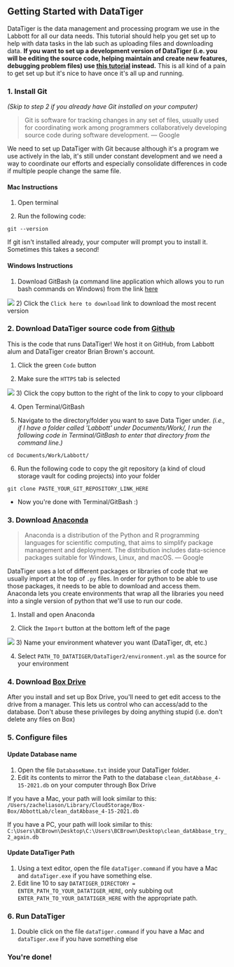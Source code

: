## Getting Started with DataTiger
DataTiger is the data management and processing program we use in the Labbott for all our data needs. This tutorial should help you get set up to help with data tasks in the lab such as uploading files and downloading data. **If you want to set up a development version of DataTiger (i.e. you will be editing the source code, helping maintain and create new features, debugging problem files)  use [this tutorial](HIDE_datatiger_setup_dev) instead.** This is all kind of a pain to get set up but it's nice to have once it's all up and running.

### 1. Install Git 
_(Skip to step 2 if you already have Git installed on your computer)_
> Git is software for tracking changes in any set of files, usually used for coordinating work among programmers collaboratively developing source code during software development. 
> — Google

We need to set up DataTiger with Git because although it's a program we use actively in the lab, it's still under constant development and we need a way to coordinate our efforts and especially consolidate differences in code if multiple people change the same file. 

#### Mac Instructions
1) Open terminal

2) Run the following code:

```console
git --version
 ```
If git isn't installed already, your computer will prompt you to install it. Sometimes this takes a second! 

#### Windows Instructions
1) Download GitBash (a command line application which allows you to run bash commands on Windows) from the link [here](https://git-scm.com/download/win)

![](/images/screenshots/Screen%20Shot%202022-01-26%20at%2011.40.43%20AM.png)
2) Click the `Click here to download` link to download the most recent version

### 2. Download DataTiger source code from [Github](https://github.com/Populustremuloides/DataTiger2)
This is the code that runs DataTiger! We host it on GitHub, from Labbott alum and DataTiger creator Brian Brown's account.

1) Click the green `Code` button 

2) Make sure the `HTTPS` tab is selected

![](/images/screenshots/Screen%20Shot%202022-01-26%20at%2011.41.03%20AM.png)
3) Click the copy button to the right of the link to copy to your clipboard

4) Open Terminal/GitBash

5) Navigate to the directory/folder you want to save Data Tiger under. _(i.e., if I have a folder called 'Labbott' under Documents/Work/, I run the following code in Terminal/GitBash to enter that directory from the command line.)_
	
```console
cd Documents/Work/Labbott/
```
	
6) Run the following code to copy the git repository (a kind of cloud storage vault for coding projects) into your folder

```console
git clone PASTE_YOUR_GIT_REPOSITORY_LINK_HERE
```
- Now you're done with Terminal/GitBash :)
### 3. Download [Anaconda](https://www.anaconda.com/products/individual)
> Anaconda is a distribution of the Python and R programming languages for scientific computing, that aims to simplify package management and deployment. The distribution includes data-science packages suitable for Windows, Linux, and macOS.
> — Google

DataTiger uses a lot of different packages or libraries of code that we usually import at the top of `.py` files. In order for python to be able to use those packages, it needs to be able to download and access them. Anaconda lets you create environments that wrap all the libraries you need into a single version of python that we'll use to run our code.

1) Install and open Anaconda

2) Click the `Import` button at the bottom left of the page

![](/images/screenshots/Screen%20Shot%202022-01-26%20at%201.04.39%20PM.png)
3) Name your environment whatever you want (DataTiger, dt, etc.)

4) Select `PATH_TO_DATATIGER/DataTiger2/environment.yml` as the source for your environment

### 4. Download [Box Drive](https://www.box.com/resources/downloads) 
After you install and set up Box Drive, you'll need to get edit access to the drive from a manager. This lets us control who can access/add to the database. Don't abuse these privileges by doing anything stupid (i.e. don't delete any files on Box)

### 5. Configure files
#### Update Database name
1) Open the file `DatabaseName.txt` inside your DataTiger folder.
2) Edit its contents to mirror the Path to the database `clean_datAbbase_4-15-2021.db` on your computer through Box Drive

If you have a Mac, your path will look similar to this: `/Users/zacheliason/Library/CloudStorage/Box-Box/AbbottLab/clean_datAbbase_4-15-2021.db`

If you have a PC, your path will look similar to this: `C:\Users\BCBrown\Desktop\C:\Users\BCBrown\Desktop\clean_datAbbase_try_2_again.db`

#### Update DataTiger Path
1) Using a text editor, open the file `dataTiger.command` if you have a Mac and `dataTiger.exe` if you have something else.
2) Edit line 10 to say `DATATIGER_DIRECTORY = ENTER_PATH_TO_YOUR_DATATIGER_HERE`, only subbing out `ENTER_PATH_TO_YOUR_DATATIGER_HERE` with the appropriate path.

### 6. Run DataTiger
1) Double click on the file `dataTiger.command` if you have a Mac and `dataTiger.exe` if you have something else

### You're done! 
